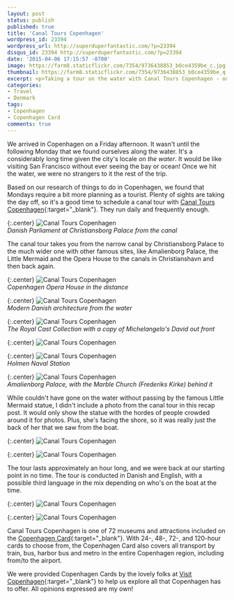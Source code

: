 ```yaml
---
layout: post
status: publish
published: true
title: 'Canal Tours Copenhagen'
wordpress_id: 23394
wordpress_url: http://superduperfantastic.com/?p=23394
disqus_id: 23394 http://superduperfantastic.com/?p=23394
date: '2015-04-06 17:15:57 -0700'
image: https://farm8.staticflickr.com/7354/9736438853_b0ce4359be_c.jpg
thumbnail: https://farm8.staticflickr.com/7354/9736438853_b0ce4359be_q.jpg
excerpt: <p>Taking a tour on the water with Canal Tours Copenhagen - one of many attractions you'll find on the Copenhagen Card.</p>
categories:
- Travel
- Denmark
tags:
- Copenhagen
- Copenhagen Card
comments: true
---
```

We arrived in Copenhagen on a Friday afternoon. It wasn't until the following Monday that we found ourselves along the water. It's a considerably long time given the city's locale _on the water_. It would be like visiting San Francisco without ever seeing the bay or ocean! Once we hit the water, we were no strangers to it the rest of the trip.

Based on our research of things to do in Copenhagen, we found that Mondays require a bit more planning as a tourist. Plenty of sights are taking the day off, so it's a good time to schedule a canal tour with [Canal Tours Copenhagen](http://www.stromma.dk/en/copenhagen/sightseeing/sightseeing-by-boat/the-grand-tour/ "Canal Tours Copenhagen"){:target="_blank"}. They run daily and frequently enough.

{:.center}
![Canal Tours Copenhagen](https://farm8.staticflickr.com/7385/9736313575_0a43c81393_c.jpg)  
_Danish Parliament at Christiansborg Palace from the canal_

The canal tour takes you from the narrow canal by Christiansborg Palace to the much wider one with other famous sites, like Amalienborg Palace, the Little Mermaid and the Opera House to the canals in Christianshavn and then back again.

{:.center}
![Canal Tours Copenhagen](https://farm8.staticflickr.com/7386/9736338187_fa437c1a2b_c.jpg)  
_Copenhagen Opera House in the distance_

{:.center}
![Canal Tours Copenhagen](https://farm8.staticflickr.com/7421/9736340527_09ba59103a_c.jpg)  
_Modern Danish architecture from the water_

{:.center}
![Canal Tours Copenhagen](https://farm8.staticflickr.com/7356/9736342369_6e2722a956_c.jpg)  
_The Royal Cast Collection with a copy of Michelangelo's David out front_

{:.center}
![Canal Tours Copenhagen](https://farm8.staticflickr.com/7424/9736343745_ff384c6d55_b.jpg)

{:.center}
![Canal Tours Copenhagen](https://farm8.staticflickr.com/7323/9736432051_8b8aa2748d_c.jpg)  
_Holmen Naval Station_

{:.center}
![Canal Tours Copenhagen](https://farm8.staticflickr.com/7406/9736436609_aa662276fe_c.jpg)  
_Amalienborg Palace, with the Marble Church (Frederiks Kirke) behind it_

While couldn't have gone on the water without passing by the famous Little Mermaid statue, I didn't include a photo from the canal tour in this recap post. It would only show the statue with the hordes of people crowded around it for photos. Plus, she's facing the shore, so it was really just the back of her that we saw from the boat.

{:.center}
![Canal Tours Copenhagen](https://farm8.staticflickr.com/7405/9739243400_10373aabd0_c.jpg)

{:.center}
![Canal Tours Copenhagen](https://farm8.staticflickr.com/7315/9739241820_20b9e184e7_c.jpg)

The tour lasts approximately an hour long, and we were back at our starting point in no time. The tour is conducted in Danish and English, with a possible third language in the mix depending on who's on the boat at the time.

{:.center}
![Canal Tours Copenhagen](https://farm8.staticflickr.com/7409/9736441111_e1e77cbba1_c.jpg)

{:.center}
![Canal Tours Copenhagen](https://farm8.staticflickr.com/7354/9736438853_b0ce4359be_c.jpg)

Canal Tours Copenhagen is one of 72 museums and attractions included on the [Copenhagen Card](http://www.copenhagencard.com/?currency=dkk "Copenhagen Card"){:target="_blank"}. With 24-, 48-, 72-, and 120-hour cards to choose from, the Copenhagen Card also covers all transport by train, bus, harbor bus and metro in the entire Copenhagen region, including from/to the airport.

We were provided Copenhagen Cards by the lovely folks at [Visit Copenhagen](http://www.visitcopenhagen.com/copenhagen-tourist "Visit Copenhagen"){:target="_blank"} to help us explore all that Copenhagen has to offer. All opinions expressed are my own!
